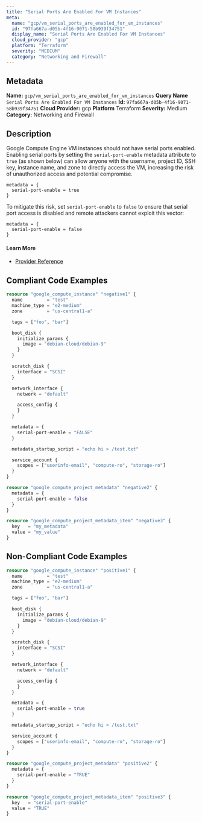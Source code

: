 ```yaml
---
title: "Serial Ports Are Enabled For VM Instances"
meta:
  name: "gcp/vm_serial_ports_are_enabled_for_vm_instances"
  id: "97fa667a-d05b-4f16-9071-58b939f34751"
  display_name: "Serial Ports Are Enabled For VM Instances"
  cloud_provider: "gcp"
  platform: "Terraform"
  severity: "MEDIUM"
  category: "Networking and Firewall"
---
```

## Metadata
**Name:** `gcp/vm_serial_ports_are_enabled_for_vm_instances`
**Query Name** `Serial Ports Are Enabled For VM Instances`
**Id:** `97fa667a-d05b-4f16-9071-58b939f34751`
**Cloud Provider:** gcp
**Platform** Terraform
**Severity:** Medium
**Category:** Networking and Firewall
## Description
Google Compute Engine VM instances should not have serial ports enabled. Enabling serial ports by setting the `serial-port-enable` metadata attribute to `true` (as shown below) can allow anyone with the username, project ID, SSH key, instance name, and zone to directly access the VM, increasing the risk of unauthorized access and potential compromise.

```
metadata = {
  serial-port-enable = true
}
```

To mitigate this risk, set `serial-port-enable` to `false` to ensure that serial port access is disabled and remote attackers cannot exploit this vector:

```
metadata = {
  serial-port-enable = false
}
```

#### Learn More

 - [Provider Reference](https://registry.terraform.io/providers/hashicorp/google/latest/docs/resources/compute_instance)


## Compliant Code Examples
```terraform
resource "google_compute_instance" "negative1" {
  name         = "test"
  machine_type = "e2-medium"
  zone         = "us-central1-a"

  tags = ["foo", "bar"]

  boot_disk {
    initialize_params {
      image = "debian-cloud/debian-9"
    }
  }

  scratch_disk {
    interface = "SCSI"
  }

  network_interface {
    network = "default"

    access_config {
    }
  }

  metadata = {
    serial-port-enable = "FALSE"
  }

  metadata_startup_script = "echo hi > /test.txt"

  service_account {
    scopes = ["userinfo-email", "compute-ro", "storage-ro"]
  }
}

resource "google_compute_project_metadata" "negative2" {
  metadata = {
    serial-port-enable = false
  }
}

resource "google_compute_project_metadata_item" "negative3" {
  key   = "my_metadata"
  value = "my_value"
}

```
## Non-Compliant Code Examples
```terraform
resource "google_compute_instance" "positive1" {
  name         = "test"
  machine_type = "e2-medium"
  zone         = "us-central1-a"

  tags = ["foo", "bar"]

  boot_disk {
    initialize_params {
      image = "debian-cloud/debian-9"
    }
  }

  scratch_disk {
    interface = "SCSI"
  }

  network_interface {
    network = "default"

    access_config {
    }
  }

  metadata = {
    serial-port-enable = true
  }

  metadata_startup_script = "echo hi > /test.txt"

  service_account {
    scopes = ["userinfo-email", "compute-ro", "storage-ro"]
  }
}

resource "google_compute_project_metadata" "positive2" {
  metadata = {
    serial-port-enable = "TRUE"
  }
}

resource "google_compute_project_metadata_item" "positive3" {
  key   = "serial-port-enable"
  value = "TRUE"
}

```